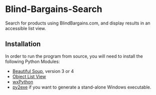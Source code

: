 # Blind-Bargains-Search
Search for products using BlindBargains.com, and display results in an accessible list view.

## Installation
In order to run the program from source, you will need to install the following Python Modules:
* [Beautiful Soup](http://www.crummy.com/software/BeautifulSoup "Beautiful Soup Home Page"), version 3 or 4
* [Object List View](http://objectlistview.sourceforge.net/python "Object List View Home Page")
* [wxPython](http://wxpython.org "wxPython Home Page")
* [py2exe](http://py2exe.org "py2exe Home Page") if you want to generate a stand-alone Windows executable.
